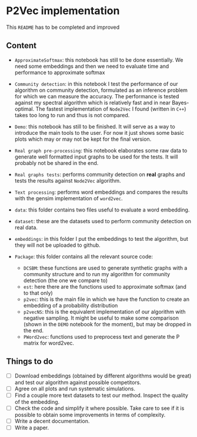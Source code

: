 # P2Vec implementation

This `README` has to be completed and improved


## Content

* `ApproximateSoftmax`: this notebook has still to be done essentially. We need some embeddings and then we need to evaluate time and performance to approximate softmax
* `Community detection`: in this notebook I test the performance of our algorithm on community detection, formulated as an inference problem for which we can measure the accuracy. The performance is tested against my spectral algorithm which is relatively fast and in near Bayes-optimal. The fastest implementation of `Node2Vec` I found (written in `C++`) takes too long to run and thus is not compared.
* `Demo`: this notebook has still to be finished. It will serve as a way to introduce the main tools to the user. For now it just shows some basic plots which may or may not be kept for the final version.
* `Real graph pre-processing`: this notebook elaborates some raw data to generate well formatted input graphs to be used for the tests. It will probably not be shared in the end.
* `Real graphs tests`: performs community detection on **real** graphs and tests the results against `Node2Vec` algorithm. 
* `Text processing`: performs word embeddings and compares the results with the gensim implementation of `word2vec`.
* `data`: this folder contains two files useful to evaluate a word embedding.
* `dataset`: these are the datasets used to perform community detection on real data.
* `embeddings`: in this folder I put the embeddings to test the algorithm, but they will not be uploaded to github.
* `Package`: this folder contains all the relevant source code:

    * `DCSBM`: these functions are used to generate synthetic graphs with a community structure and to run my algorithm for community detection (the one we compare to)
    * `est`: here there are the functions used to approximate softmax (and to that only)
    * `p2vec`: this is the main file in which we have the function to create an embedding of a probability distribution
    * `p2vecNS`: this is the equivalent implementation of our algorithm with negative sampling. It might be useful to make some comparison (shown in the `DEMO` notebook for the moment), but may be dropped in the end.
    * `PWord2vec`: functions used to preprocess text and generate the P matrix for word2vec.


## Things to do

- [ ] Download embeddings (obtained by different algorithms would be great) and test our algorithm against possible competitors.
- [ ] Agree on all plots and run systematic simulations.
- [ ] Find a couple more text datasets to test our method. Inspect the quality of the embedding.
- [ ] Check the code and simplify it where possible. Take care to see if it is possible to obtain some improvements in terms of complexity.
- [ ] Write a decent documentation.
- [ ] Write a paper.
